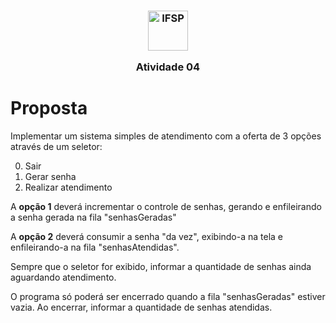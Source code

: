 <h3 align="center">

<img width="64" alt="IFSP" src="https://avatars0.githubusercontent.com/u/62160025?s=200&v=4" />

Atividade 04

</h3>

# Proposta

Implementar um sistema simples de atendimento com a oferta de 3 opções através de um seletor:

0. Sair
1. Gerar senha
2. Realizar atendimento

A **opção 1** deverá incrementar o controle de senhas,
gerando e enfileirando a senha gerada na fila "senhasGeradas"

A **opção 2** deverá consumir a senha "da vez",
exibindo-a na tela e enfileirando-a na fila "senhasAtendidas".

Sempre que o seletor for exibido,
informar a quantidade de senhas ainda aguardando atendimento.

O programa só poderá ser encerrado quando a fila "senhasGeradas" estiver vazia.
Ao encerrar, informar a quantidade de senhas atendidas.


